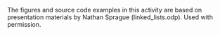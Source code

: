The figures and source code examples in this activity are based on presentation materials by Nathan Sprague (linked_lists.odp). Used with permission.
